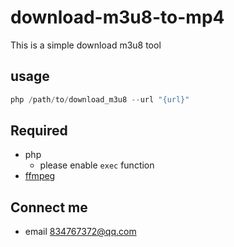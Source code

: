 # download-m3u8-to-mp4
This is a simple download m3u8 tool

## usage 
```php
php /path/to/download_m3u8 --url "{url}"
```

## Required
- php 
	- please enable `exec` function
- [ffmpeg](http://www.ffmpeg.org/)

## Connect me 
* email 834767372@qq.com